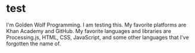 # test
I'm Golden Wolf Programming. I am testing this. My favorite platforms are Khan Academy and GitHub. My favorite languages and libraries are Processing.js, HTML, CSS, JavaScript, and some other languages that I've forgotten the name of.
